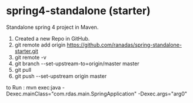 # spring4-standalone (starter)
Standalone spring 4 project in Maven.


1. Created a new Repo in GitHub.
2. git remote add origin https://github.com/ranadas/spring-standalone-starter.git
3. git remote -v
4. git branch --set-upstream-to=origin/master master
5. git pull
6. git push --set-upstream origin master

to Run :
mvn exec:java -Dexec.mainClass="com.rdas.main.SpringApplication" -Dexec.args="arg0"
